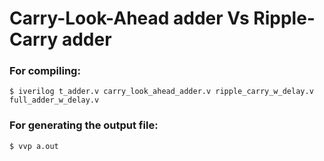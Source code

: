 # Carry-Look-Ahead adder Vs Ripple-Carry adder
### For compiling:
```$ iverilog t_adder.v carry_look_ahead_adder.v ripple_carry_w_delay.v full_adder_w_delay.v ```
### For generating the output file:
```$ vvp a.out```
